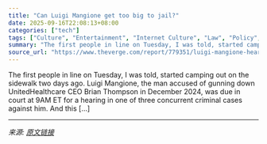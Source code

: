 ```yaml
---
title: "Can Luigi Mangione get too big to jail?"
date: 2025-09-16T22:08:13+08:00
categories: ["tech"]
tags: ["Culture", "Entertainment", "Internet Culture", "Law", "Policy", "Politics", "Report", "Social Media", "Tech"]
summary: "The first people in line on Tuesday, I was told, started camping out on the sidewalk two days ago. Luigi Mangione, the man accused of gunning down UnitedHealthcare CEO Brian Thompson in December 2024,"
source_url: "https://www.theverge.com/report/779351/luigi-mangione-hearing-new-york-social-media-ecosystem"
---
```


The first people in line on Tuesday, I was told, started camping out on the sidewalk two days ago. Luigi Mangione, the man accused of gunning down UnitedHealthcare CEO Brian Thompson in December 2024, was due in court at 9AM ET for a hearing in one of three concurrent criminal cases against him. And this [&#8230;]

---

*来源: [原文链接](https://www.theverge.com/report/779351/luigi-mangione-hearing-new-york-social-media-ecosystem)*
